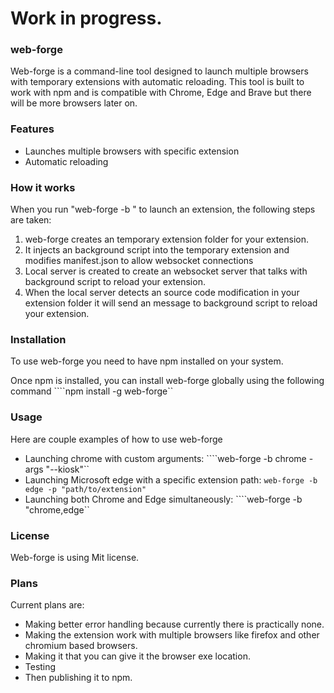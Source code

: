 # Work in progress.

### web-forge

Web-forge is a command-line tool designed to launch multiple browsers with temporary extensions with automatic reloading. This tool is built to work with npm and is compatible with Chrome, Edge and Brave but there will be more browsers later on.

### Features
- Launches multiple browsers with specific extension
- Automatic reloading

### How it works
When you run "web-forge -b <browser>" to launch an extension, the following steps are taken:

1. web-forge creates an temporary extension folder for your extension.
2. It injects an background script into the temporary extension and modifies manifest.json to allow websocket connections
3. Local server is created to create an websocket server that talks with background script to reload your extension.
4. When the local server detects an source code modification in your extension folder it will send an message to background script to reload your extension.

### Installation
To use web-forge you need to have npm installed on your system.

Once npm is installed, you can install web-forge globally using the following command
````npm install -g web-forge``

### Usage
Here are couple examples of how to use web-forge

- Launching chrome with custom arguments:
  ````web-forge -b chrome -args "--kiosk"``
- Launching Microsoft edge with a specific extension path:
  ```web-forge -b edge -p "path/to/extension"```
- Launching both Chrome and Edge simultaneously:
  ````web-forge -b "chrome,edge``

### License
Web-forge is using Mit license.

### Plans
Current plans are:
  - Making better error handling because currently there is practically none.
  - Making the extension work with multiple browsers like firefox and other chromium based browsers. 
  - Making it that you can give it the browser exe location.
  - Testing
  - Then publishing it to npm.